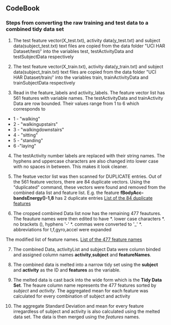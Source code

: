 ## CodeBook

### Steps from converting the raw training and test data to a combined tidy data set

1. The test feature vector(X_test.txt), activity data(y_test.txt) and subject data(subject_test.txt) text files are copied from the data folder "UCI HAR Dataset/test/' into the variables test, testActivityData and testSubjectData respectively

2. The test feature vector(X_train.txt), activity data(y_train.txt) and subject data(subject_train.txt) text files are copied from the data folder "UCI HAR Dataset/train/' into the variables train, trainActivityData and trainSubjectData respectively
  
3.  Read in the feature_labels and activity_labels. The feature vector list has 561 features with variable names. The testActivityData and trainActivity Data are row bounded. Their values range from 1 to 6 which corresponds to
  * 1 - "walking"  
  * 2 - "walkingupstairs" 
  * 3 - "walkingdownstairs"  
  * 4 - "sitting"     
  * 5 - "standing"           
  * 6 -"laying"

4. The testActivity number labels are replaced with their string names. The hyphens and uppercase characters are also changed into lower case with no spaces in between. This makes it look cleaner.

5. The featue vector list was then scanned for DUPLICATE entries. Out of the 561 feature vectors, there are 84 duplicate vectors. Using the "duplicated" command, these vectors were found and removed from the combined data list and feature list. E.g. the feature **fBodyAcc-bandsEnergy()-1,8** has 2 duplicate entries [List of the 84 duplicate features ](https://github.com/beeps82/GettingAndCleaningData/blob/master/duplicateFeatureList.md)

6. The cropped combined Data list now has the remaining 477 feautures. The feauture names were then edited to have
  *. lower case characters
  *. no brackets (), hyphens '-' 
  *. commas were converted to '_' 
  *. abbreviations for t,f,gyro,accel were expanded
  
  The modified list of feature names. [List of the 477 feature names  ](https://github.com/beeps82/GettingAndCleaningData/blob/master/featureNameList.md)

7. The combined Data, activityList and subject Data were column binded and assigned column names **activity**,**subject** and **featureNames**. 

8. The combined data is melted into a narrow tidy set using the **subject** and **activity** as the ID and **features**    as the variable. 
 
9. The melted data is cast back into the wide form which is the **Tidy Data Set**. The feaure column name represents the    477 features sorted by *subject* and *activity*. The aggregated mean for each feature was calculated for every      combination of subject and activity

10. The aggregate Standard Deviation and mean for every feature irregardless of subject and activity is also calculated using the melted data set. The data is then merged using the *features* names. 
 


